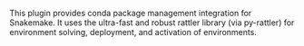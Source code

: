 This plugin provides conda package management integration for Snakemake.
It uses the ultra-fast and robust rattler library (via py-rattler) for environment solving, deployment, and activation of environments.